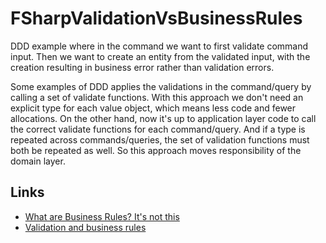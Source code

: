 # FSharpValidationVsBusinessRules

DDD example where in the command we want to first validate command input. Then
we want to create an entity from the validated input, with the creation
resulting in business error rather than validation errors.

Some examples of DDD applies the validations in the command/query by calling a
set of validate functions. With this approach we don't need an explicit type for
each value object, which means less code and fewer allocations. On the other
hand, now it's up to application layer code to call the correct validate
functions for each command/query. And if a type is repeated across
commands/queries, the set of validation functions must both be repeated as well.
So this approach moves responsibility of the domain layer.

## Links

- [What are Business Rules? It's not this](https://www.youtube.com/watch?v=FbYcIqVmGRk)
- [Validation and business rules](https://blog.ploeh.dk/2023/06/26/validation-and-business-rules)
